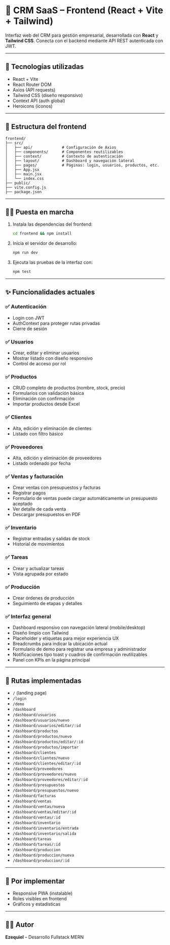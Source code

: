 
# 🎨 CRM SaaS – Frontend (React + Vite + Tailwind)

Interfaz web del CRM para gestión empresarial, desarrollada con **React** y **Tailwind CSS**. Conecta con el backend mediante API REST autenticada con JWT.

---

## 🚀 Tecnologías utilizadas

- React + Vite
- React Router DOM
- Axios (API requests)
- Tailwind CSS (diseño responsivo)
- Context API (auth global)
- Heroicons (íconos)

---

## 📁 Estructura del frontend

```
frontend/
├── src/
│   ├── api/             # Configuración de Axios
│   ├── components/      # Componentes reutilizables
│   ├── context/         # Contexto de autenticación
│   ├── layout/          # Dashboard y navegación lateral
│   ├── pages/           # Páginas: login, usuarios, productos, etc.
│   ├── App.jsx
│   ├── main.jsx
│   └── index.css
├── public/
├── vite.config.js
├── package.json
```

---
## 🏃‍♂️ Puesta en marcha

1. Instala las dependencias del frontend:
   ```bash
   cd frontend && npm install
   ```
2. Inicia el servidor de desarrollo:
   ```bash
   npm run dev
   ```
3. Ejecuta las pruebas de la interfaz con:
   ```bash
   npm test
   ```

---

## ✨ Funcionalidades actuales

### ✅ Autenticación
- Login con JWT
- AuthContext para proteger rutas privadas
- Cierre de sesión

### ✅ Usuarios
- Crear, editar y eliminar usuarios
- Mostrar listado con diseño responsivo
- Control de acceso por rol

### ✅ Productos
- CRUD completo de productos (nombre, stock, precio)
- Formularios con validación básica
- Eliminación con confirmación
- Importar productos desde Excel
### ✅ Clientes
- Alta, edición y eliminación de clientes
- Listado con filtro básico

### ✅ Proveedores
- Alta, edición y eliminación de proveedores
- Listado ordenado por fecha

### ✅ Ventas y facturación
- Crear ventas con presupuestos y facturas
- Registrar pagos
- Formulario de ventas puede cargar automáticamente un presupuesto aceptado
- Ver detalle de cada venta
- Descargar presupuestos en PDF

### ✅ Inventario
- Registrar entradas y salidas de stock
- Historial de movimientos

### ✅ Tareas
- Crear y actualizar tareas
- Vista agrupada por estado

### ✅ Producción
- Crear órdenes de producción
- Seguimiento de etapas y detalles

### ✅ Interfaz general
- Dashboard responsivo con navegación lateral (mobile/desktop)
- Diseño limpio con Tailwind
- Placeholder y etiquetas para mejor experiencia UX
- Breadcrumbs para indicar la ubicación actual
- Formulario de demo para registrar una empresa y administrador
- Notificaciones tipo toast y cuadros de confirmación reutilizables
- Panel con KPIs en la página principal

---

## 🧭 Rutas implementadas

- `/` (landing page)
- `/login`
- `/demo`
- `/dashboard`
- `/dashboard/usuarios`
- `/dashboard/usuarios/nuevo`
- `/dashboard/usuarios/editar/:id`
- `/dashboard/productos`
- `/dashboard/productos/nuevo`
- `/dashboard/productos/editar/:id`
- `/dashboard/productos/importar`
- `/dashboard/clientes`
- `/dashboard/clientes/nuevo`
- `/dashboard/clientes/editar/:id`
- `/dashboard/proveedores`
- `/dashboard/proveedores/nuevo`
- `/dashboard/proveedores/editar/:id`
- `/dashboard/presupuestos`
- `/dashboard/presupuestos/nuevo`
- `/dashboard/facturas`
- `/dashboard/ventas`
- `/dashboard/ventas/nueva`
- `/dashboard/ventas/editar/:id`
- `/dashboard/ventas/:id`
- `/dashboard/inventario`
- `/dashboard/inventario/entrada`
- `/dashboard/inventario/salida`
- `/dashboard/tareas`
- `/dashboard/tareas/:id`
- `/dashboard/produccion`
- `/dashboard/produccion/nueva`
- `/dashboard/produccion/:id`

---

## 📌 Por implementar

- Responsive PWA (instalable)
- Roles visibles en frontend
- Gráficos y estadísticas

---

## 🧑‍💻 Autor

**Ezequiel** – Desarrollo Fullstack MERN
